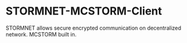 # STORMNET-MCSTORM-Client
STORMNET allows secure encrypted communication on decentralized network. MCSTORM built in.
